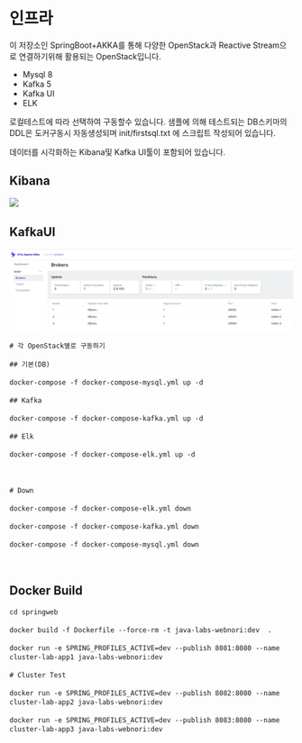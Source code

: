 # 인프라

이 저장소인 SpringBoot+AKKA를 통해 다양한 OpenStack과 Reactive Stream으로 연결하기위해 활용되는 OpenStack입니다.
 
- Mysql 8 
- Kafka 5
- Kafka UI 
- ELK

로컬테스트에 따라 선택하여 구동할수 있습니다.  샘플에 의해 테스트되는 DB스키마의 DDL은 도커구동시 
자동생성되며 init/firstsql.txt 에 스크립트 작성되어 있습니다.

데이터를 시각화하는 Kibana및 Kafka UI툴이 포함되어 있습니다.

## Kibana

<img src="https://velog.velcdn.com/images/jskim/post/b97de0fe-50d7-4377-9cca-db17b089a922/image.png" />

## KafkaUI

<img src="https://github.com/schooldevops/kafka-tutorials-with-kido/raw/main/imgs/kafka-ui-02.png" />

```
# 각 OpenStack별로 구동하기    

## 기본(DB)

docker-compose -f docker-compose-mysql.yml up -d

## Kafka

docker-compose -f docker-compose-kafka.yml up -d

## Elk

docker-compose -f docker-compose-elk.yml up -d        



# Down

docker-compose -f docker-compose-elk.yml down    

docker-compose -f docker-compose-kafka.yml down

docker-compose -f docker-compose-mysql.yml down



```

## Docker Build

```
cd springweb

docker build -f Dockerfile --force-rm -t java-labs-webnori:dev  .

docker run -e SPRING_PROFILES_ACTIVE=dev --publish 8081:8080 --name cluster-lab-app1 java-labs-webnori:dev

# Cluster Test

docker run -e SPRING_PROFILES_ACTIVE=dev --publish 8082:8080 --name cluster-lab-app2 java-labs-webnori:dev

docker run -e SPRING_PROFILES_ACTIVE=dev --publish 8083:8080 --name cluster-lab-app3 java-labs-webnori:dev

```